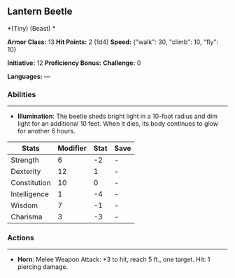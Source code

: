 ## Lantern Beetle
*(Tiny) (Beast) *

**Armor Class:** 13
**Hit Points:** 2 (1d4)
**Speed:** {"walk": 30, "climb": 10, "fly": 10}

**Initiative:** 12
**Proficiency Bonus:**
**Challenge:** 0

**Languages:** —

### Abilities
 --- 
- **Illumination**: The beetle sheds bright light in a 10-foot radius and dim light for an additional 10 feet. When it dies, its body continues to glow for another 6 hours.



| Stats | Modifier | Stat | Save
| ---- | ---- | ---- | ---- |
| Strength | 6 | -2 | - |
| Dexterity | 12 | 1 | - |
| Constitution | 10 | 0 | - |
| Intelligence | 1 | -4 | - |
| Wisdom | 7 | -1 | - |
| Charisma | 3 | -3 | - |

### Actions
 --- 
- **Horn**: Melee Weapon Attack: +3 to hit, reach 5 ft., one target. Hit: 1 piercing damage.

